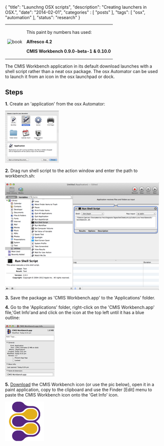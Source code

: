 {
    "title": "Launchng OSX scripts",
    "description": "Creating launchers in OSX.",
    "date": "2014-02-01",
    "categories" : [
    	 "posts"
    ],
    "tags": [ "osx", "automation" ],
    "status": "research"
}

<html>
<table border="0">
<tr>
  <td>
    <p>
      <img src="./images/paint-by-numbers.png?raw=true" alt="book">
    </p>
  </td>
  <td>
    <p>This paint by numbers has used:</p>
    <p><b>Alfresco 4.2</b></p>
    <p><b>CMIS Workbench 0.9.0-beta-1 & 0.10.0</b></p>
  </td>
</tr>
</table> 
</html> 

The CMIS Workbench application in its default download launches with a shell script rather than a neat osx package.  The osx Automator can be used to launch it from an icon in the osx launchpad or dock.   

## Steps 

**1.** Create an 'application' from the osx Automator:  

![automator](/assets/img/mac-osx-automator-type.png?raw=true)  

**2.** Drag run shell script to the action window and enter the path to workbench.sh:  

![action](/assets/img/mac-osx-automator.png?raw=true)  

**3.** Save the package as 'CMIS Workbench.app' to the 'Applications' folder.  

**4.** Go to the 'Applications' folder, right-click on the 'CMIS Workbench.app' file,'Get Info'and and click on the icon at the top left until it has a blue outline:  

![finder](/assets/img/mac-osx-getinfo.png?raw=true)

**5.** [Download](https://svn.apache.org/repos/asf/chemistry/opencmis/trunk/chemistry-opencmis-workbench/chemistry-opencmis-workbench/src/main/resources/images/) the CMIS Workbench icon (or use the pic below), open it in a paint application, copy to the clipboard and use the Finder [Edit] menu to paste the CMIS Workbench icon onto the 'Get Info' icon.  

![icon](/assets/img/cmis-wb-icon.png?raw=true)  